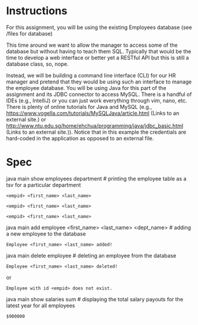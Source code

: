 # Instructions

For this assignment, you will be using the existing Employees database (see /files for database)

This time around we want to allow the manager to access some of the database but without having to teach them SQL. 
Typically that would be the time to develop a web interface or better yet a RESTful API but this is still a database class, so, nope.

Instead, we will be building a command line interface (CLI) for our HR manager and pretend that they would be using such an interface to manage the employee database. 
You will be using Java for this part of the assignment and its JDBC connector to access MySQL. There is a handful of IDEs (e.g., IntelliJ) or you can just work everything through vim, nano, etc. 
There is plenty of online tutorials for Java and MySQL (e.g., https://www.vogella.com/tutorials/MySQLJava/article.html (Links to an external site.) or 
http://www.ntu.edu.sg/home/ehchua/programming/java/jdbc_basic.html (Links to an external site.)). 
Notice that in this example the credentials are hard-coded in the application as opposed to an external file. 

# Spec

java main show employees department <department name> # printing the employee table as a tsv for a particular department

    <empid> <first_name> <last_name>

    <empid> <first_name> <last_name>

    <empid> <first_name> <last_name>
    

java main add employee <first_name> <last_name> <dept_name> <birthdate> <gender> <salary> # adding a new employee to the database

    Employee <first_name> <last_name> added!
    
java main delete employee <empid> # deleting an employee from the database

    Employee <first_name> <last_name> deleted!
    
 or
 
    Employee with id <empid> does not exist.
    
java main show salaries sum # displaying the total salary payouts for the latest year for all employees
    
    $900000
